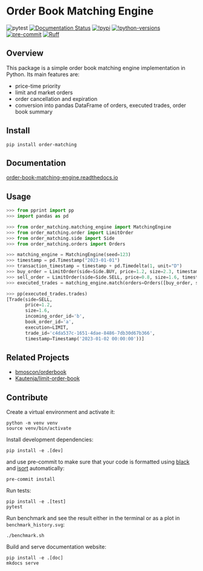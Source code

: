 # Order Book Matching Engine

![pytest](https://github.com/khrapovs/OrderBookMatchingEngine/actions/workflows/workflow.yaml/badge.svg)
[![Documentation Status](https://readthedocs.org/projects/order-book-matching-engine/badge/?version=latest)](https://order-book-matching-engine.readthedocs.io/en/latest/?badge=latest)
[![!pypi](https://img.shields.io/pypi/v/order-matching)](https://pypi.org/project/order-matching/)
[![!python-versions](https://img.shields.io/pypi/pyversions/order-matching)](https://pypi.org/project/order-matching/)
[![pre-commit](https://img.shields.io/badge/pre--commit-enabled-brightgreen?logo=pre-commit)](https://github.com/pre-commit/pre-commit)
[![Ruff](https://img.shields.io/endpoint?url=https://raw.githubusercontent.com/charliermarsh/ruff/main/assets/badge/v1.json)](https://github.com/charliermarsh/ruff)

## Overview

This package is a simple order book matching engine implementation in Python. Its main features are:
- price-time priority
- limit and market orders
- order cancellation and expiration
- conversion into pandas DataFrame of orders, executed trades, order book summary

## Install

```shell
pip install order-matching
```

## Documentation

[order-book-matching-engine.readthedocs.io](https://order-book-matching-engine.readthedocs.io/)

## Usage

```python
>>> from pprint import pp
>>> import pandas as pd

>>> from order_matching.matching_engine import MatchingEngine
>>> from order_matching.order import LimitOrder
>>> from order_matching.side import Side
>>> from order_matching.orders import Orders

>>> matching_engine = MatchingEngine(seed=123)
>>> timestamp = pd.Timestamp("2023-01-01")
>>> transaction_timestamp = timestamp + pd.Timedelta(1, unit="D")
>>> buy_order = LimitOrder(side=Side.BUY, price=1.2, size=2.3, timestamp=timestamp, order_id="a", trader_id="x")
>>> sell_order = LimitOrder(side=Side.SELL, price=0.8, size=1.6, timestamp=timestamp, order_id="b", trader_id="y")
>>> executed_trades = matching_engine.match(orders=Orders([buy_order, sell_order]), timestamp=transaction_timestamp)

>>> pp(executed_trades.trades)
[Trade(side=SELL,
       price=1.2,
       size=1.6,
       incoming_order_id='b',
       book_order_id='a',
       execution=LIMIT,
       trade_id='c4da537c-1651-4dae-8486-7db30d67b366',
       timestamp=Timestamp('2023-01-02 00:00:00'))]


```

## Related Projects

- [bmoscon/orderbook](https://github.com/bmoscon/orderbook)
- [Kautenja/limit-order-book](https://github.com/Kautenja/limit-order-book)

## Contribute

Create a virtual environment and activate it:
```shell
python -m venv venv
source venv/bin/activate
```
Install development dependencies:
```shell
pip install -e .[dev]
```
and use pre-commit to make sure that your code is formatted using [black](https://github.com/PyCQA/isort) and [isort](https://pycqa.github.io/isort/index.html) automatically:
```shell
pre-commit install
```
Run tests:
```shell
pip install -e .[test]
pytest
```
Run benchmark and see the result either in the terminal or as a plot in `benchmark_history.svg`:
```shell
./benchmark.sh
```
Build and serve documentation website:
```shell
pip install -e .[doc]
mkdocs serve
```

